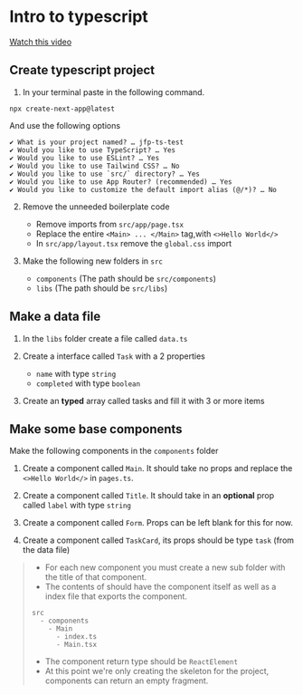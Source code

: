 # Intro to typescript

[Watch this video](https://www.youtube.com/watch?v=BCg4U1FzODs&ab_channel=TraversyMedia)

## Create typescript project

1. In your terminal paste in the following command.

```
npx create-next-app@latest
```

And use the following options

```
✔ What is your project named? … jfp-ts-test
✔ Would you like to use TypeScript? … Yes
✔ Would you like to use ESLint? … Yes
✔ Would you like to use Tailwind CSS? … No
✔ Would you like to use `src/` directory? … Yes
✔ Would you like to use App Router? (recommended) … Yes
✔ Would you like to customize the default import alias (@/*)? … No
```

2. Remove the unneeded boilerplate code

   - Remove imports from `src/app/page.tsx`
   - Replace the entire `<Main> ... </Main>` tag,with `<>Hello World</>`
   - In `src/app/layout.tsx` remove the `global.css` import

3. Make the following new folders in `src`
   - `components` (The path should be `src/components`)
   - `libs` (The path should be `src/libs`)

## Make a data file

1. In the `libs` folder create a file called `data.ts`
2. Create a interface called `Task` with a 2 properties

   - `name` with type `string`
   - `completed` with type `boolean`

3. Create an **typed** array called tasks and fill it with 3 or more items

## Make some base components

Make the following components in the `components` folder

1. Create a component called `Main`. It should take no props and replace the `<>Hello World</>` in `pages.ts`.

2. Create a component called `Title`. It should take in an **optional** prop called `label` with type `string`

3. Create a component called `Form`. Props can be left blank for this for now.

4. Create a component called `TaskCard`, its props should be type `task` (from the data file)

> - For each new component you must create a new sub folder with the title of that component.
> - The contents of should have the component itself as well as a index file that exports the component.
>
> ```
> src
>   - components
>     - Main
>       - index.ts
>       - Main.tsx
> ```
>
> - The component return type should be `ReactElement`
> - At this point we're only creating the skeleton for the project, components can return an empty fragment.
